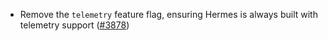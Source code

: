 - Remove the `telemetry` feature flag, ensuring
  Hermes is always built with telemetry support
  ([\#3878](https://github.com/informalsystems/hermes/pull/3878))